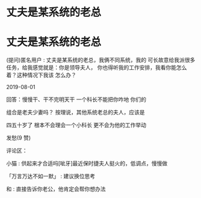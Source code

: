 # 丈夫是某系统的老总

# 丈夫是某系统的老总

(提问)匿名用户 : 丈夫是某系统的老总，我俩不同系统，我的 可长故意给我派很多任务，给我感觉就是：你是领导夫人， 你也得听我的工作安排，我看你能怎么着？这种情况下我该 怎么办？

2019-08-01

回答：慢慢干、干不完明天干 一个科长不能把你咋地 你们的

组合是老夫少妻吗？ 按理说，其他系统老总的夫人，应该是

四五十岁了 根本不会理会一个小科长 更不会为他的工作举动

发愁(9 赞)

评论区：

小猫 : 供起来才合适吗[呲牙]最近保时捷夫人挺火的，低调点，慢慢做

「万言万达不如一默」 : 建议换位思考

和 : 直接告诉你老公，他肯定会帮你想办法